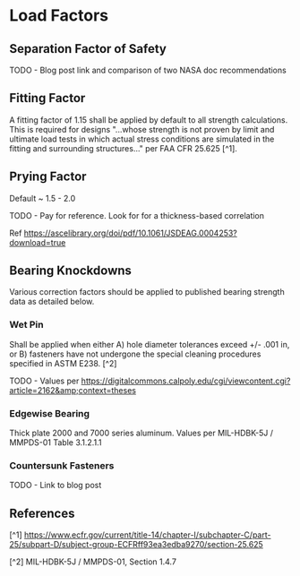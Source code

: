 # Load Factors

## Separation Factor of Safety
TODO - Blog post link and comparison of two NASA doc recommendations

## Fitting Factor
A fitting factor of 1.15 shall be applied by default to all strength calculations. This is required for designs "...whose strength is not proven by limit and ultimate load tests in which actual stress conditions are simulated in the fitting and surrounding structures..." per FAA CFR 25.625 [^1].

## Prying Factor
Default ~ 1.5 - 2.0

TODO - Pay for reference. Look for for a thickness-based correlation

Ref https://ascelibrary.org/doi/pdf/10.1061/JSDEAG.0004253?download=true

## Bearing Knockdowns
Various correction factors should be applied to published bearing strength data as detailed below.

### Wet Pin
Shall be applied when either A) hole diameter tolerances exceed  +/- .001 in, or B) fasteners have not undergone the special cleaning procedures specified in ASTM E238. [^2]

TODO - Values per https://digitalcommons.calpoly.edu/cgi/viewcontent.cgi?article=2162&amp;context=theses

### Edgewise Bearing
Thick plate 2000 and 7000 series aluminum. Values per MIL-HDBK-5J / MMPDS-01 Table 3.1.2.1.1

### Countersunk Fasteners
TODO - Link to blog post

## References
[^1] https://www.ecfr.gov/current/title-14/chapter-I/subchapter-C/part-25/subpart-D/subject-group-ECFRff93ea3edba9270/section-25.625

[^2] MIL-HDBK-5J / MMPDS-01, Section 1.4.7